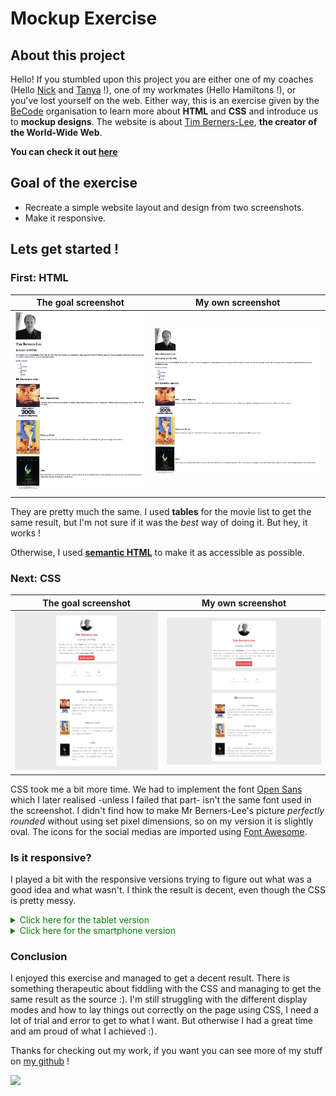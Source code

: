 # Mockup Exercise
## About this project
Hello! If you stumbled upon this project you are either one of my coaches (Hello [Nick](https://github.com/NickBanken) and [Tanya](https://github.com/Tanya-Amber-L) !), one of my workmates (Hello Hamiltons !), or you've lost yourself on the web. Either way, this is an exercise given by the [BeCode](https://github.com/becodeorg) organisation to learn more about **HTML** and **CSS** and introduce us to **mockup designs**. The website is about [Tim Berners-Lee](https://en.wikipedia.org/wiki/Tim_Berners-Lee), **the creator of the World-Wide Web**.

**You can check it out [here](https://mrpinoboy.github.io/website-berners-lee/)**
## Goal of the exercise
- Recreate a simple website layout and design from two screenshots.
- Make it responsive.
## Lets get started !
### First: **HTML**
|The goal screenshot|My own screenshot| 
|---|---|
|![](/images/goal-html.png)|![](/images/my-html.png)|

They are pretty much the same. I used **tables** for the movie list to get the same result, but I'm not sure if it was the *best* way of doing it. But hey, it works !

Otherwise, I used [**semantic HTML**](https://www.w3schools.com/html/html5_semantic_elements.asp) to make it as accessible as possible.

### Next: **CSS**
|The goal screenshot|My own screenshot| 
|---|---|
|![](/images/goal-css.png)|![](/images/my-css.png)|

CSS took me a bit more time. We had to implement the font [Open Sans](https://fonts.google.com/specimen/Open+Sans) which I later realised -unless I failed that part- isn't the same font used in the screenshot. I didn't find how to make Mr Berners-Lee's picture *perfectly rounded* without using set pixel dimensions, so on my version it is slightly oval. The icons for the social medias are imported using [Font Awesome](https://fontawesome.com/).

### Is it **responsive**?
I played a bit with the responsive versions trying to figure out what was a good idea and what wasn't. I think the result is decent, even though the CSS is pretty messy.

<details style="cursor:pointer; color:green">
<summary>Click here for the tablet version</summary>

![](/images/tablet-css.png)
</details>

<details style="cursor:pointer; color:green">
<summary>Click here for the smartphone version</summary>

![](/images/smartphone-css.png)
</details>

### Conclusion
I enjoyed this exercise and managed to get a decent result. There is something therapeutic about fiddling with the CSS and managing to get the same result as the source :). I'm still struggling with the different display modes and how to lay things out correctly on the page using CSS, I need a lot of trial and error to get to what I want. But otherwise I had a great time and am proud of what I achieved :).

Thanks for checking out my work, if you want you can see more of my stuff on [my github](https://github.com/MrPinoBoy) !

![](https://media.tenor.com/images/abb5b5ab1fe33e2f43f07064d8da932b/tenor.gif)
